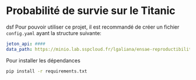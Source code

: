 # Probabilité de survie sur le Titanic

dsf
Pour pouvoir utiliser ce projet, il 
est recommandé de créer un fichier `config.yaml`
ayant la structure suivante:

```yaml
jeton_api: ####
data_path: https://minio.lab.sspcloud.fr/lgaliana/ensae-reproductibilite/data/raw/data.csv
```

Pour installer les dépendances

```bash
pip install -r requirements.txt
```
